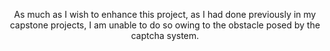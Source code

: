<p align="center"> As much as I wish to enhance this project, as I had done previously in my capstone projects,
I am unable to do so owing to the obstacle posed by the captcha system. </p>
<br>
<br>
<p align="center>
<img src="images/1.gif" width=550>
</p>
